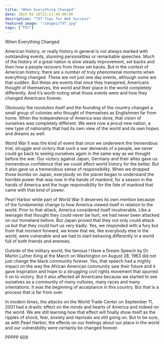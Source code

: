 ```yaml
---
title: "When Everything Changed"
date: 2023-03-16T21:21:49-08:00
description: "TXT Tips for Web Success"
featured_image: "/images/TXT.jpg"
tags: ["TXT"]
---
```


When Everything Changed

American history, or really history in general is not always marked with outstanding events, stunning personalities or remarkable speeches.  Much of the history of a great nation is slow steady improvement, set backs and then how a people recovers from those set backs.  But in the context of American history, there are a number of truly phenomenal moments when everything changed.  These are not just one day events, although some are that sudden.  But these are events that once they transpired, Americans thought of themselves, the world and their place in the world completely differently.  And it’s worth noting what those events were and how they changed Americans forever.

Obviously the revolution itself and the founding of the country changed a small group of colonies who thought of themselves as Englishmen far from home.  When the independence of America was done, that vision of ourselves was completely different.  We were now a proud new nation, a new type of nationality that had its own view of the world and its own hopes and dreams as well.

World War II was the kind of event that once we underwent the tremendous trial, struggle and victory that such a war demands of a people, we never could go back to seeing ourselves again in the same way as we thought before the war.  Our victory against Japan, Germany and their allies gave us tremendous confidence that we could affect world history for the better.  But it also gave us a tremendous sense of responsibility.  When we dropped those bombs on Japan, everybody on the planet began to understand the horrible power that was now in the hands of mankind, for a season in the hands of America and the huge responsibility for the fate of mankind that came with that kind of power.

Pearl Harbor while part of World War II deserves its own mention because of the fundamental change to how America viewed itself in relation to the world.  Prior to that attack, America considered itself invulnerable.  Like a teenager that thought they could never be hurt, we had never been attacked on our homeland before.  But Japan proved that they not only could attack us but that they could hurt us very badly.  Yes, we responded with a fury but from that moment forward, we knew that we, like everybody else in the world, were vulnerable and we had to start behaving differently in a world full of both friends and enemies.

Outside of the military world, the famous I Have a Dream Speech by Dr. Martin Luther King at the March on Washington on August 28, 1963 did not just change the black community forever.  Yes, that speech had a mighty impact on the way the African American community saw their future and it gave inspiration and hope to a struggling civil rights movement that spurred it on to victory.  But it also affected all Americans because we started to see ourselves as a community of many cultures, many races and many orientations.  It was the beginning of acceptance in this country.  But that is a process that is far from over.


In modern times, the attacks on the World Trade Center on September 11, 2001 had a drastic effect on the minds and hearts of America and indeed on the world.  We are still learning how that effect will finally show itself as the ripples of shock, fear, anxiety and reprisals are still going on.  But to be sure, as with Pearl Harbor, the effects on our feelings about our place in the world and our vulnerability were certainly be changed forever.

PPPPP 609



